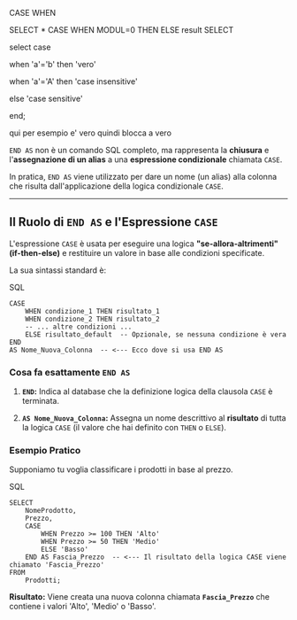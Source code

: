 CASE WHEN

SELECT * CASE WHEN
MODUL=0 THEN 
ELSE result
SELECT 


select case

when 'a'='b' then 'vero'

when 'a'='A' then 'case insensitive'

else 'case sensitive'

end;


qui per esempio e' vero quindi blocca a vero


`END AS` non è un comando SQL completo, ma rappresenta la **chiusura** e l'**assegnazione di un alias** a una **espressione condizionale** chiamata `CASE`.

In pratica, `END AS` viene utilizzato per dare un nome (un alias) alla colonna che risulta dall'applicazione della logica condizionale `CASE`.

---

##  Il Ruolo di `END AS` e l'Espressione `CASE`

L'espressione `CASE` è usata per eseguire una logica **"se-allora-altrimenti" (if-then-else)** e restituire un valore in base alle condizioni specificate.

La sua sintassi standard è:

SQL

```
CASE
    WHEN condizione_1 THEN risultato_1
    WHEN condizione_2 THEN risultato_2
    -- ... altre condizioni ...
    ELSE risultato_default  -- Opzionale, se nessuna condizione è vera
END
AS Nome_Nuova_Colonna  -- <--- Ecco dove si usa END AS
```

### Cosa fa esattamente `END AS`

1. **`END`:** Indica al database che la definizione logica della clausola `CASE` è terminata.
    
2. **`AS Nome_Nuova_Colonna`:** Assegna un nome descrittivo al **risultato** di tutta la logica `CASE` (il valore che hai definito con `THEN` o `ELSE`).
    

### Esempio Pratico

Supponiamo tu voglia classificare i prodotti in base al prezzo.

SQL

```
SELECT
    NomeProdotto,
    Prezzo,
    CASE
        WHEN Prezzo >= 100 THEN 'Alto'
        WHEN Prezzo >= 50 THEN 'Medio'
        ELSE 'Basso'
    END AS Fascia_Prezzo  -- <--- Il risultato della logica CASE viene chiamato 'Fascia_Prezzo'
FROM
    Prodotti;
```

**Risultato:** Viene creata una nuova colonna chiamata **`Fascia_Prezzo`** che contiene i valori 'Alto', 'Medio' o 'Basso'.